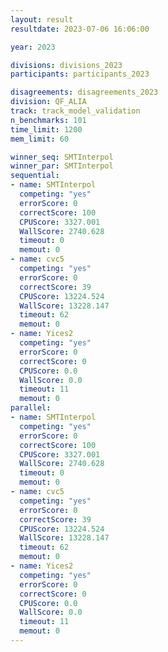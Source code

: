 ```yaml
---
layout: result
resultdate: 2023-07-06 16:06:00

year: 2023

divisions: divisions_2023
participants: participants_2023

disagreements: disagreements_2023
division: QF_ALIA
track: track_model_validation
n_benchmarks: 101
time_limit: 1200
mem_limit: 60

winner_seq: SMTInterpol
winner_par: SMTInterpol
sequential:
- name: SMTInterpol
  competing: "yes"
  errorScore: 0
  correctScore: 100
  CPUScore: 3327.001
  WallScore: 2740.628
  timeout: 0
  memout: 0
- name: cvc5
  competing: "yes"
  errorScore: 0
  correctScore: 39
  CPUScore: 13224.524
  WallScore: 13228.147
  timeout: 62
  memout: 0
- name: Yices2
  competing: "yes"
  errorScore: 0
  correctScore: 0
  CPUScore: 0.0
  WallScore: 0.0
  timeout: 11
  memout: 0
parallel:
- name: SMTInterpol
  competing: "yes"
  errorScore: 0
  correctScore: 100
  CPUScore: 3327.001
  WallScore: 2740.628
  timeout: 0
  memout: 0
- name: cvc5
  competing: "yes"
  errorScore: 0
  correctScore: 39
  CPUScore: 13224.524
  WallScore: 13228.147
  timeout: 62
  memout: 0
- name: Yices2
  competing: "yes"
  errorScore: 0
  correctScore: 0
  CPUScore: 0.0
  WallScore: 0.0
  timeout: 11
  memout: 0
---
```

